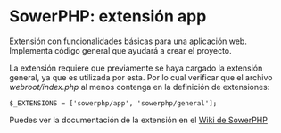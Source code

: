 SowerPHP: extensión app
=======================

Extensión con funcionalidades básicas para una aplicación web. Implementa
código general que ayudará a crear el proyecto.

La extensión requiere que previamente se haya cargado la extensión general, ya
que es utilizada por esta. Por lo cual verificar que el archivo
*webroot/index.php* al menos contenga en la definición de extensiones:

	$_EXTENSIONS = ['sowerphp/app', 'sowerphp/general'];

Puedes ver la documentación de la extensión en el
[Wiki de SowerPHP](http://wiki.sowerphp.org/doku.php/extensions/app)
